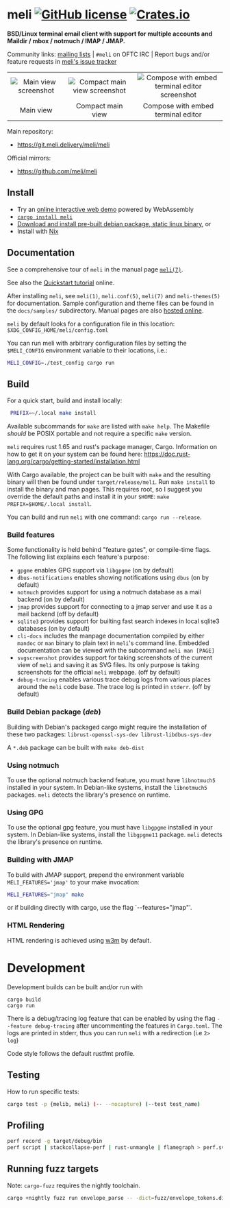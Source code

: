 # meli [![GitHub license](https://img.shields.io/github/license/meli/meli)](https://github.com/meli/meli/blob/master/COPYING) [![Crates.io](https://img.shields.io/crates/v/meli)](https://crates.io/crates/meli)

**BSD/Linux terminal email client with support for multiple accounts and Maildir / mbox / notmuch / IMAP / JMAP.**

Community links:
[mailing lists](https://lists.meli.delivery/) | `#meli` on OFTC IRC | Report bugs and/or feature requests in [meli's issue tracker](https://git.meli.delivery/meli/meli/issues "meli gitea issue tracker")

| | | |
:---:|:---:|:---:
![Main view screenshot](./docs/screenshots/main.webp "mail meli view screenshot")  |  ![Compact main view screenshot](./docs/screenshots/compact.webp "compact main view screenshot") | ![Compose with embed terminal editor screenshot](./docs/screenshots/compose.webp "composing view screenshot")
Main view             |  Compact main view | Compose with embed terminal editor

Main repository:
* https://git.meli.delivery/meli/meli

Official mirrors:
* https://github.com/meli/meli

## Install
- Try an [online interactive web demo](https://meli.delivery/wasm2.html "online interactive web demo") powered by WebAssembly
- [`cargo install meli`](https://crates.io/crates/meli "crates.io meli package")
- [Download and install pre-built debian package, static linux binary](https://github.com/meli/meli/releases/ "github releases for meli"), or
- Install with [Nix](https://search.nixos.org/packages?show=meli&query=meli&from=0&size=30&sort=relevance&channel=unstable#disabled "nixos package search results for 'meli'")

## Documentation

See a comprehensive tour of `meli` in the manual page [`meli(7)`](./docs/meli.7).

See also the [Quickstart tutorial](https://meli.delivery/documentation.html#quick-start) online.

After installing `meli`, see `meli(1)`, `meli.conf(5)`, `meli(7)` and `meli-themes(5)` for documentation. Sample configuration and theme files can be found in the `docs/samples/` subdirectory. Manual pages are also [hosted online](https://meli.delivery/documentation.html "meli documentation").

`meli` by default looks for a configuration file in this location: `$XDG_CONFIG_HOME/meli/config.toml`

You can run meli with arbitrary configuration files by setting the `$MELI_CONFIG`
environment variable to their locations, i.e.:

```sh
MELI_CONFIG=./test_config cargo run
```

## Build
For a quick start, build and install locally:

```sh
 PREFIX=~/.local make install
```

Available subcommands for `make` are listed with `make help`. The Makefile *should* be POSIX portable and not require a specific `make` version.

`meli` requires rust 1.65 and rust's package manager, Cargo. Information on how
to get it on your system can be found here: <https://doc.rust-lang.org/cargo/getting-started/installation.html>

With Cargo available, the project can be built with `make` and the resulting binary will then be found under `target/release/meli`. Run `make install` to install the binary and man pages. This requires root, so I suggest you override the default paths and install it in your `$HOME`: `make PREFIX=$HOME/.local install`.

You can build and run `meli` with one command: `cargo run --release`.

### Build features

Some functionality is held behind "feature gates", or compile-time flags. The following list explains each feature's purpose:

- `gpgme` enables GPG support via `libgpgme` (on by default)
- `dbus-notifications` enables showing notifications using `dbus` (on by default)
- `notmuch` provides support for using a notmuch database as a mail backend (on by default)
- `jmap` provides support for connecting to a jmap server and use it as a mail backend (off by default)
- `sqlite3` provides support for builting fast search indexes in local sqlite3 databases (on by default)
- `cli-docs` includes the manpage documentation compiled by either `mandoc` or `man` binary to plain text in `meli`'s command line. Embedded documentation can be viewed with the subcommand `meli man [PAGE]`
- `svgscreenshot` provides support for taking screenshots of the current view of `meli` and saving it as SVG files. Its only purpose is taking screenshots for the official `meli` webpage. (off by default)
- `debug-tracing` enables various trace debug logs from various places around the `meli` code base. The trace log is printed in `stderr`. (off by default)

### Build Debian package (*deb*)

Building with Debian's packaged cargo might require the installation of these
two packages: `librust-openssl-sys-dev librust-libdbus-sys-dev`

A `*.deb` package can be built with `make deb-dist`

### Using notmuch

To use the optional notmuch backend feature, you must have `libnotmuch5` installed in your system. In Debian-like systems, install the `libnotmuch5` packages. `meli` detects the library's presence on runtime.

### Using GPG

To use the optional gpg feature, you must have `libgpgme` installed in your system. In Debian-like systems, install the `libgpgme11` package. `meli` detects the library's presence on runtime.

### Building with JMAP

To build with JMAP support, prepend the environment variable `MELI_FEATURES='jmap'` to your make invocation:

```sh
MELI_FEATURES="jmap" make
```

or if building directly with cargo, use the flag `--features="jmap"'.

### HTML Rendering

HTML rendering is achieved using [w3m](https://github.com/tats/w3m) by default.

# Development

Development builds can be built and/or run with

```
cargo build
cargo run
```

There is a debug/tracing log feature that can be enabled by using the flag
`--feature debug-tracing` after uncommenting the features in `Cargo.toml`. The logs
are printed in stderr, thus you can run `meli` with a redirection (i.e `2> log`)

Code style follows the default rustfmt profile.

## Testing

How to run specific tests:

```sh
cargo test -p {melib, meli} (-- --nocapture) (--test test_name)
```

## Profiling

```sh
perf record -g target/debug/bin
perf script | stackcollapse-perf | rust-unmangle | flamegraph > perf.svg
```

## Running fuzz targets

Note: `cargo-fuzz` requires the nightly toolchain.

```sh
cargo +nightly fuzz run envelope_parse -- -dict=fuzz/envelope_tokens.dict
```
